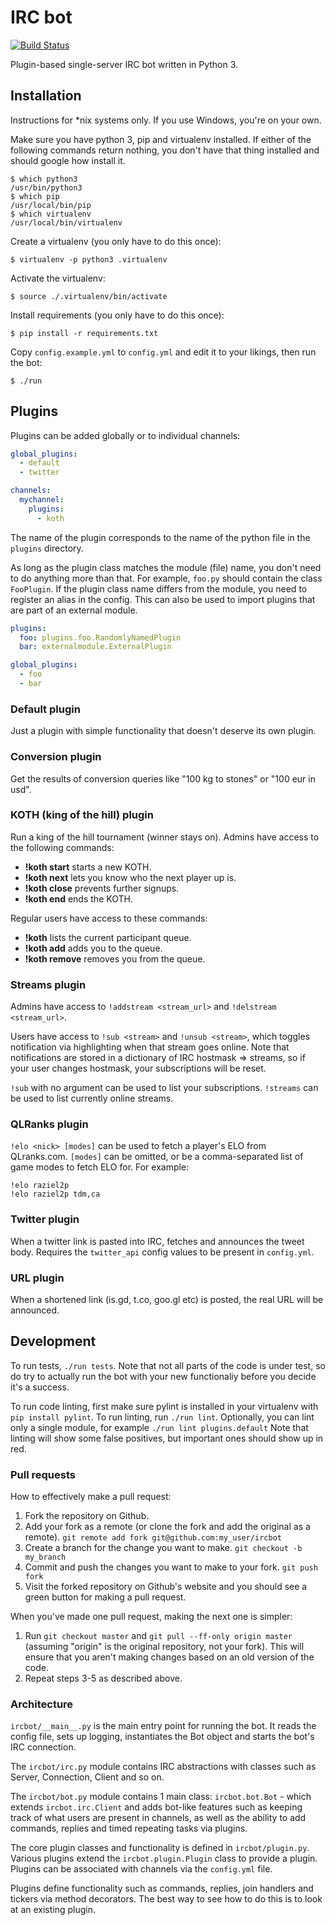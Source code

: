 # IRC bot

[![Build Status](https://travis-ci.org/anlutro/ircbot.png?branch=master)](https://travis-ci.org/anlutro/ircbot)

Plugin-based single-server IRC bot written in Python 3.

## Installation

Instructions for *nix systems only. If you use Windows, you're on your own.

Make sure you have python 3, pip and virtualenv installed. If either of the following commands return nothing, you don't have that thing installed and should google how install it.

	$ which python3
	/usr/bin/python3
	$ which pip
	/usr/local/bin/pip
	$ which virtualenv
	/usr/local/bin/virtualenv

Create a virtualenv (you only have to do this once):

	$ virtualenv -p python3 .virtualenv

Activate the virtualenv:

	$ source ./.virtualenv/bin/activate

Install requirements (you only have to do this once):

	$ pip install -r requirements.txt

Copy `config.example.yml` to `config.yml` and edit it to your likings, then run the bot:

	$ ./run

## Plugins

Plugins can be added globally or to individual channels:

```yaml
global_plugins:
  - default
  - twitter

channels:
  mychannel:
    plugins:
      - koth
```

The name of the plugin corresponds to the name of the python file in the `plugins` directory.

As long as the plugin class matches the module (file) name, you don't need to do anything more than that. For example, `foo.py` should contain the class `FooPlugin`. If the plugin class name differs from the module, you need to register an alias in the config. This can also be used to import plugins that are part of an external module.

```yaml
plugins:
  foo: plugins.foo.RandomlyNamedPlugin
  bar: externalmodule.ExternalPlugin

global_plugins:
  - foo
  - bar
```

### Default plugin

Just a plugin with simple functionality that doesn't deserve its own plugin.

### Conversion plugin

Get the results of conversion queries like "100 kg to stones" or "100 eur in usd".

### KOTH (king of the hill) plugin

Run a king of the hill tournament (winner stays on). Admins have access to the following commands:

- **!koth start** starts a new KOTH.
- **!koth next** lets you know who the next player up is.
- **!koth close** prevents further signups.
- **!koth end** ends the KOTH.

Regular users have access to these commands:

- **!koth** lists the current participant queue.
- **!koth add** adds you to the queue.
- **!koth remove** removes you from the queue.

### Streams plugin

Admins have access to `!addstream <stream_url>` and `!delstream <stream_url>`.

Users have access to `!sub <stream>` and `!unsub <stream>`, which toggles notification via highlighting when that stream goes online. Note that notifications are stored in a dictionary of IRC hostmask => streams, so if your user changes hostmask, your subscriptions will be reset.

`!sub` with no argument can be used to list your subscriptions. `!streams` can be used to list currently online streams.

### QLRanks plugin

`!elo <nick> [modes]` can be used to fetch a player's ELO from QLranks.com. `[modes]` can be omitted, or be a comma-separated list of game modes to fetch ELO for. For example:

	!elo raziel2p
	!elo raziel2p tdm,ca

### Twitter plugin

When a twitter link is pasted into IRC, fetches and announces the tweet body. Requires the `twitter_api` config values to be present in `config.yml`.

### URL plugin

When a shortened link (is.gd, t.co, goo.gl etc) is posted, the real URL will be announced.

## Development

To run tests, `./run tests`. Note that not all parts of the code is under test, so do try to actually run the bot with your new functionaliy before you decide it's a success.

To run code linting, first make sure pylint is installed in your virtualenv with `pip install pylint`. To run linting, run `./run lint`. Optionally, you can lint only a single module, for example `./run lint plugins.default` Note that linting will show some false positives, but important ones should show up in red.

### Pull requests

How to effectively make a pull request:

1. Fork the repository on Github.
2. Add your fork as a remote (or clone the fork and add the original as a remote). `git remote add fork git@github.com:my_user/ircbot`
3. Create a branch for the change you want to make. `git checkout -b my_branch`
4. Commit and push the changes you want to make to your fork. `git push fork`
5. Visit the forked repository on Github's website and you should see a green button for making a pull request.

When you've made one pull request, making the next one is simpler:

1. Run `git checkout master` and `git pull --ff-only origin master` (assuming "origin" is the original repository, not your fork). This will ensure that you aren't making changes based on an old version of the code.
2. Repeat steps 3-5 as described above.

### Architecture

`ircbot/__main__.py` is the main entry point for running the bot. It reads the config file, sets up logging, instantiates the Bot object and starts the bot's IRC connection.

The `ircbot/irc.py` module contains IRC abstractions with classes such as Server, Connection, Client and so on.

The `ircbot/bot.py` module contains 1 main class: `ircbot.bot.Bot` - which extends `ircbot.irc.Client` and adds bot-like features such as keeping track of what users are present in channels, as well as the ability to add commands, replies and timed repeating tasks via plugins.

The core plugin classes and functionality is defined in `ircbot/plugin.py`. Various plugins extend the `ircbot.plugin.Plugin` class to provide a plugin. Plugins can be associated with channels via the `config.yml` file.

Plugins define functionality such as commands, replies, join handlers and tickers via method decorators. The best way to see how to do this is to look at an existing plugin.

